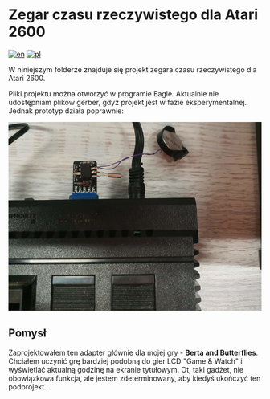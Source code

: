 # Zegar czasu rzeczywistego dla Atari 2600

[![en](https://img.shields.io/badge/lang-en-red.svg)](./README.md)
[![pl](https://img.shields.io/badge/lang-pl-green.svg)](./README.pl.md)

W niniejszym folderze znajduje się projekt zegara czasu rzeczywistego dla Atari 2600.

Pliki projektu można otworzyć w programie Eagle. Aktualnie nie udostępniam plików gerber, gdyż projekt jest w fazie eksperymentalnej. Jednak prototyp działa poprawnie:

![Prototyp zegara](../../static/rtc_with_battery.jpg)

## Pomysł

Zaprojektowałem ten adapter głównie dla mojej gry - **Berta and Butterflies**. Chciałem uczynić grę bardziej podobną do gier LCD "Game & Watch" i wyświetlać aktualną godzinę na ekranie tytułowym. Ot, taki gadżet, nie obowiązkowa funkcja, ale jestem zdeterminowany, aby kiedyś ukończyć ten podprojekt.

<!-- ## Wsparcie dla projektu

Niniejszy projekt jest open-source. Możesz ściągnąć gerbery i zamówić profesjonalnie wykonane płytki drukowane u dowolnego producenta. Możesz je też zamówić w PCBWay: [https://www.pcbway.com/project/shareproject/SNES_controller_adapter_for_Atari_2600_DB9_a7f10165.html](https://www.pcbway.com/project/shareproject/SNES_controller_adapter_for_Atari_2600_DB9_a7f10165.html) - w tym przypadku dostanę z tego kilka groszy, co wspomoże rozwój tego bądź moich innych projektów. Dzięki! -->
